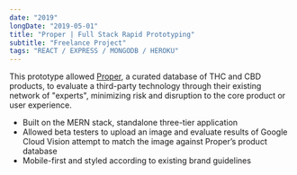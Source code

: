 ```yaml
---
date: "2019"
longDate: "2019-05-01"
title: "Proper | Full Stack Rapid Prototyping"
subtitle: "Freelance Project"
tags: "REACT / EXPRESS / MONGODB / HEROKU"
---
```


This prototype allowed [Proper](https://aproperhigh.com/), a curated database of THC and CBD products, to evaluate a third-party technology through their existing network of "experts", minimizing risk and disruption to the core product or user experience.
- Built on the MERN stack, standalone three-tier application
- Allowed beta testers to upload an image and evaluate results of Google Cloud Vision attempt to match the image against Proper’s product database
- Mobile-first and styled according to existing brand guidelines


